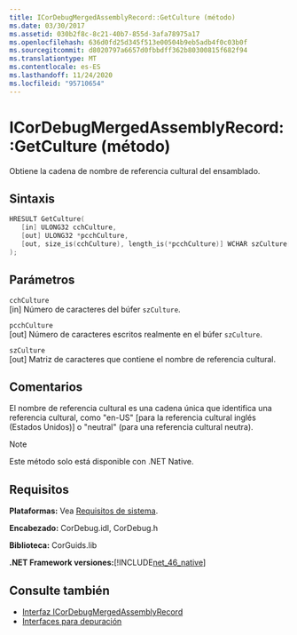 ```yaml
---
title: ICorDebugMergedAssemblyRecord::GetCulture (método)
ms.date: 03/30/2017
ms.assetid: 030b2f8c-8c21-40b7-855d-3afa78975a17
ms.openlocfilehash: 636d0fd25d345f513e00504b9eb5adb4f0c03b0f
ms.sourcegitcommit: d8020797a6657d0fbbdff362b80300815f682f94
ms.translationtype: MT
ms.contentlocale: es-ES
ms.lasthandoff: 11/24/2020
ms.locfileid: "95710654"
---
```

# <a name="icordebugmergedassemblyrecordgetculture-method"></a>ICorDebugMergedAssemblyRecord::GetCulture (método)

Obtiene la cadena de nombre de referencia cultural del ensamblado.  
  
## <a name="syntax"></a>Sintaxis  
  
```cpp  
HRESULT GetCulture(  
   [in] ULONG32 cchCulture,
   [out] ULONG32 *pcchCulture,
   [out, size_is(cchCulture), length_is(*pcchCulture)] WCHAR szCulture[]  
);  
```  
  
## <a name="parameters"></a>Parámetros  

 `cchCulture`  
 [in] Número de caracteres del búfer `szCulture`.  
  
 `pcchCulture`  
 [out] Número de caracteres escritos realmente en el búfer `szCulture`.  
  
 `szCulture`  
 [out] Matriz de caracteres que contiene el nombre de referencia cultural.  
  
## <a name="remarks"></a>Comentarios  

 El nombre de referencia cultural es una cadena única que identifica una referencia cultural, como "en-US" [para la referencia cultural inglés (Estados Unidos)] o "neutral" (para una referencia cultural neutra).  
  
> [!NOTE]
> Este método solo está disponible con .NET Native.  
  
## <a name="requirements"></a>Requisitos  

 **Plataformas:** Vea [Requisitos de sistema](../../get-started/system-requirements.md).  
  
 **Encabezado:** CorDebug.idl, CorDebug.h  
  
 **Biblioteca:** CorGuids.lib  
  
 **.NET Framework versiones:**[!INCLUDE[net_46_native](../../../../includes/net-46-native-md.md)]  
  
## <a name="see-also"></a>Consulte también

- [Interfaz ICorDebugMergedAssemblyRecord](icordebugmergedassemblyrecord-interface.md)
- [Interfaces para depuración](debugging-interfaces.md)
